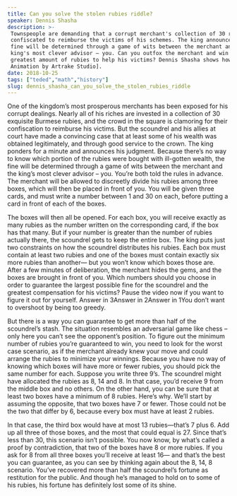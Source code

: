```yaml
---
title: Can you solve the stolen rubies riddle?
speaker: Dennis Shasha
description: >-
 Townspeople are demanding that a corrupt merchant's collection of 30 rubies be
 confiscated to reimburse the victims of his schemes. The king announces that the
 fine will be determined through a game of wits between the merchant and the
 king's most clever advisor – you. Can you outfox the merchant and win back the
 greatest amount of rubies to help his victims? Dennis Shasha shows how. [TED-Ed
 Animation by Artrake Studio].
date: 2018-10-25
tags: ["teded","math","history"]
slug: dennis_shasha_can_you_solve_the_stolen_rubies_riddle
---
```


One of the kingdom’s most prosperous merchants has been exposed for his corrupt dealings.
Nearly all of his riches are invested in a collection of 30 exquisite Burmese rubies, and
the crowd in the square is clamoring for their confiscation to reimburse his victims. But
the scoundrel and his allies at court have made a convincing case that at least some of
his wealth was obtained legitimately, and through good service to the crown. The king
ponders for a minute and announces his judgment. Because there’s no way to know which
portion of the rubies were bought with ill-gotten wealth, the fine will be determined
through a game of wits between the merchant and the king’s most clever advisor –
you. You’re both told the rules in advance. The merchant will be allowed to discreetly
divide his rubies among three boxes, which will then be placed in front of you. You will
be given three cards, and must write a number between 1 and 30 on each, before putting a
card in front of each of the boxes.

The boxes will then all be opened. For each box, you will receive exactly as many rubies
as the number written on the corresponding card, if the box has that many. But if your
number is greater than the number of rubies actually there, the scoundrel gets to keep
the entire box. The king puts just two constraints on how the scoundrel distributes his
rubies. Each box must contain at least two rubies and one of the boxes must contain 
exactly six more rubies than another— but you won’t know which boxes those are. After a few
minutes of deliberation, the merchant hides the gems, and the boxes are brought in front
of you. Which numbers should you choose in order to guarantee the largest possible fine
for the scoundrel and the greatest compensation for his victims? Pause the video now if
you want to figure it out for yourself. Answer in 3Answer in 2Answer in 1You don’t want to
overshoot by being too greedy.

But there is a way you can guarantee to get more than half of the scoundrel’s stash. The
situation resembles an adversarial game like chess – only here you can’t see the 
opponent’s position. To figure out the minimum number of rubies you’re guaranteed to win,
you need to look for the worst case scenario, as if the merchant already knew your move
and could arrange the rubies to minimize your winnings. Because you have no way of knowing
which boxes will have more or fewer rubies, you should pick the same number for each.
Suppose you write three 9’s. The scoundrel might have allocated the rubies as 8, 14 and 8.
In that case, you’d receive 9 from the middle box and no others. On the other hand, you can
be sure that at least two boxes have a minimum of 8 rubies. Here’s why. We’ll start by
assuming the opposite, that two boxes have 7 or fewer. Those could not be the two that 
differ by 6, because every box must have at least 2 rubies.

In that case, the third box would have at most 13 rubies—that’s 7 plus 6. Add up all three
of those boxes, and the most that could equal is 27. Since that’s less than 30, this
scenario isn’t possible. You now know, by what’s called a proof by contradiction, that two
of the boxes have 8 or more rubies. If you ask for 8 from all three boxes you’ll receive
at least 16— and that’s the best you can guarantee, as you can see by thinking again about
the 8, 14, 8 scenario. You’ve recovered more than half the scoundrel’s fortune as
restitution for the public. And though he’s managed to hold on to some of his rubies, his
fortune has definitely lost some of its shine.

<!--
ad_duration=0
event="TED-Ed"
external_start_time=0
intro_duration=0
is_subtitle_required="False"
is_talk_featured="False"
language="en"
language_swap="False"
native_language="en"
number_of_related_talks=6
number_of_speakers=1
number_of_subtitled_videos=0
number_of_tags=3
number_of_talk_download_languages=17
number_of_talk_more_resources=0
number_of_talk_recommendations=0
number_of_talks_take_actions=0
post_ad_duration=0
published_timestamp="2018-10-25 18:23:37"
recording_date="2018-10-25"
speaker_is_published=0
speaker_name="Dennis Shasha"
talk_name="Can you solve the stolen rubies riddle?"
talks_tags=["teded","math","history"]
url_photo_talk="https://s3.amazonaws.com/talkstar-photos/uploads/1705e572-ced5-487a-8cc5-21af543df27b/rubytextless.jpg"
url_webpage="https://www.ted.com/talks/dennis_shasha_can_you_solve_the_stolen_rubies_riddle"
video_type_name="TED-Ed Original"
-->